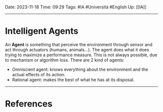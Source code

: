 Date: 2023-11-18
Time: 09:29
Tags: #IA #Università #English 
Up: [[IA]]

---
# Intelligent Agents

An **Agent** is something that perceive the environment through sensor and act through actuators (humans, animals...). The agent does what it does trying to maximize a performance measure. This is not always possible, due to mechanism or algorithm loss. 
There are 2 kind of agents:
- Omniscient agent: knows everything about the environment and the actual effects of its action.
- Rational agent: makes the best of what he has at its disposal.


---
# References
